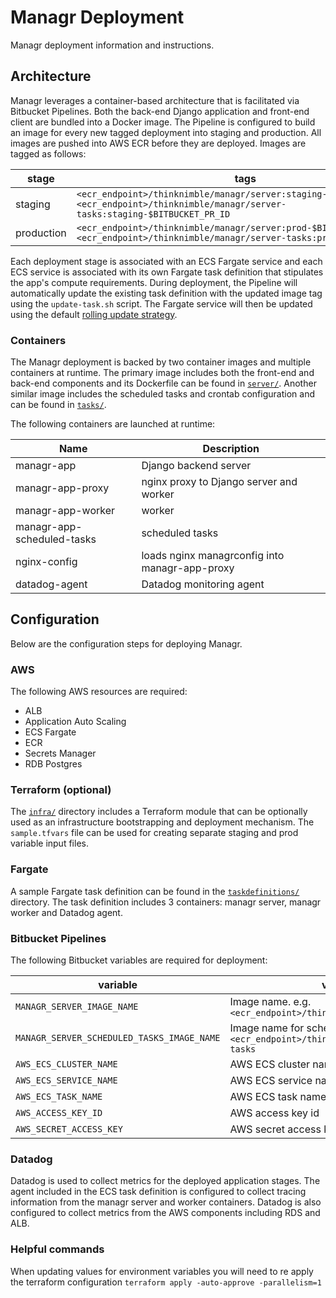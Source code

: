 # Managr Deployment

Managr deployment information and instructions.

## Architecture

Managr leverages a container-based architecture that is facilitated via Bitbucket Pipelines. Both the back-end Django application and front-end client are bundled into a Docker image. The Pipeline is configured to build an image for every new tagged deployment into staging and production. All images are pushed into AWS ECR before they are deployed. Images are tagged as follows:

| stage      | tags                                                                                                                                               |
| ---------- | -------------------------------------------------------------------------------------------------------------------------------------------------- |
| staging    | `<ecr_endpoint>/thinknimble/managr/server:staging-$BITBUCKET_COMMIT`<br/>`<ecr_endpoint>/thinknimble/managr/server-tasks:staging-$BITBUCKET_PR_ID` |
| production | `<ecr_endpoint>/thinknimble/managr/server:prod-$BITBUCKET_TAG`<br/>`<ecr_endpoint>/thinknimble/managr/server-tasks:prod-$BITBUCKET_TAG`            |

Each deployment stage is associated with an ECS Fargate service and each ECS service is associated with its own Fargate task definition that stipulates the app's compute requirements. During deployment, the Pipeline will automatically update the existing task definition with the updated image tag using the `update-task.sh` script. The Fargate service will then be updated using the default [rolling update strategy](https://docs.aws.amazon.com/AmazonECS/latest/developerguide/deployment-type-ecs.html).

### Containers

The Managr deployment is backed by two container images and multiple containers at runtime. The primary image includes both the front-end and back-end components and its Dockerfile can be found in [`server/`](server/). Another similar image includes the scheduled tasks and crontab configuration and can be found in [`tasks/`](tasks/).

The following containers are launched at runtime:

| Name                       | Description                                    |
| -------------------------- | ---------------------------------------------- |
| managr-app                 | Django backend server                          |
| managr-app-proxy           | nginx proxy to Django server and worker        |
| managr-app-worker          | worker                                         |
| managr-app-scheduled-tasks | scheduled tasks                                |
| nginx-config               | loads nginx managrconfig into managr-app-proxy |
| datadog-agent              | Datadog monitoring agent                       |

## Configuration

Below are the configuration steps for deploying Managr.

### AWS

The following AWS resources are required:

- ALB
- Application Auto Scaling
- ECS Fargate
- ECR
- Secrets Manager
- RDB Postgres

### Terraform (optional)

The [`infra/`](infra/) directory includes a Terraform module that can be optionally used as an infrastructure bootstrapping and deployment mechanism. The `sample.tfvars` file can be used for creating separate staging and prod variable input files.

### Fargate

A sample Fargate task definition can be found in the [`taskdefinitions/`](taskdefinitions/) directory. The task definition includes 3 containers: managr server, managr worker and Datadog agent.

### Bitbucket Pipelines

The following Bitbucket variables are required for deployment:

| variable                                   | value                                                                                 |
| ------------------------------------------ | ------------------------------------------------------------------------------------- |
| `MANAGR_SERVER_IMAGE_NAME`                 | Image name. e.g. `<ecr_endpoint>/thinknimble/managr/server`                           |
| `MANAGR_SERVER_SCHEDULED_TASKS_IMAGE_NAME` | Image name for scheduled tasks. e.g. `<ecr_endpoint>/thinknimble/managr/server-tasks` |
| `AWS_ECS_CLUSTER_NAME`                     | AWS ECS cluster name                                                                  |
| `AWS_ECS_SERVICE_NAME`                     | AWS ECS service name                                                                  |
| `AWS_ECS_TASK_NAME`                        | AWS ECS task name. e.g. `managr-app-task`                                             |
| `AWS_ACCESS_KEY_ID`                        | AWS access key id                                                                     |
| `AWS_SECRET_ACCESS_KEY`                    | AWS secret access key                                                                 |

### Datadog

Datadog is used to collect metrics for the deployed application stages. The agent included in the ECS task definition is configured to collect tracing information from the managr server and worker containers. Datadog is also configured to collect metrics from the AWS components including RDS and ALB.

### Helpful commands
When updating values for environment variables you will need to re apply the terraform configuration 
`terraform apply -auto-approve -parallelism=1`
